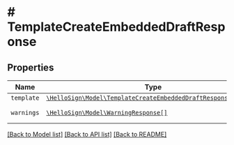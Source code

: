 # # TemplateCreateEmbeddedDraftResponse



## Properties

Name | Type | Description | Notes
------------ | ------------- | ------------- | -------------
| `template` | [```\HelloSign\Model\TemplateCreateEmbeddedDraftResponseTemplate```](TemplateCreateEmbeddedDraftResponseTemplate.md) |    |  |
| `warnings` | [```\HelloSign\Model\WarningResponse[]```](WarningResponse.md) |  A list of warnings.  |  |

[[Back to Model list]](../../README.md#models) [[Back to API list]](../../README.md#endpoints) [[Back to README]](../../README.md)
